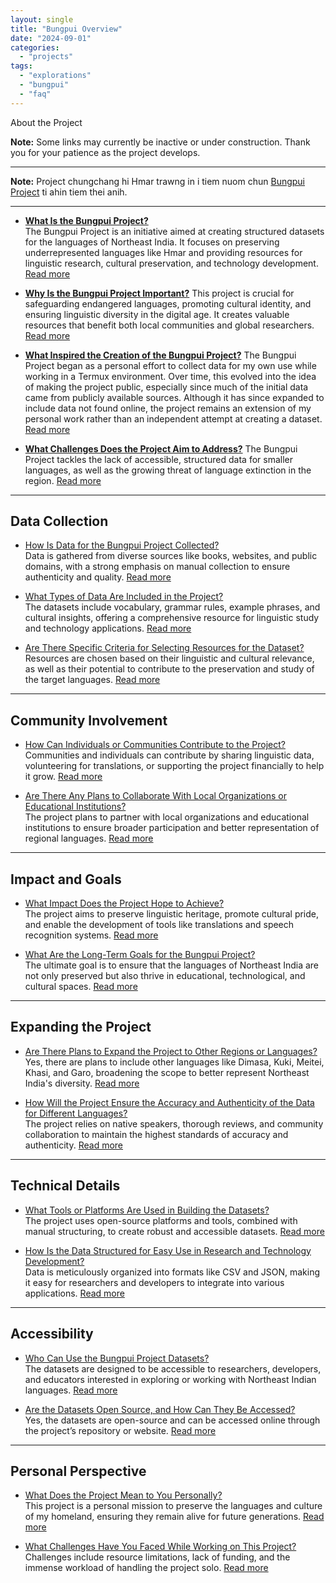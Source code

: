 ```yaml
---
layout: single
title: "Bungpui Overview"
date: "2024-09-01"
categories: 
  - "projects"
tags: 
  - "explorations"
  - "bungpui"
  - "faq"
---
```


 About the Project  

**Note:** Some links may currently be inactive or under construction. Thank you for your patience as the project develops.

---
**Note:** Project chungchang hi Hmar trawng in i tiem nuom chun [Bungpui Project](bungpui-project-hmar.html) ti ahin tiem thei anih.  

---  

- **[ What Is the Bungpui Project?](what-is-bungpui-project.html)**  
  The Bungpui Project is an initiative aimed at creating structured datasets for the languages of Northeast India. It focuses on preserving underrepresented languages like Hmar and providing resources for linguistic research, cultural preservation, and technology development. [Read more](/6277/posts/html-data/bungpui/what-is-bungpui-project.html)  

- **[Why Is the Bungpui Project Important?](why-is-the-bungpui-project-important.html)**
  This project is crucial for safeguarding endangered languages, promoting cultural identity, and ensuring linguistic diversity in the digital age. It creates valuable resources that benefit both local communities and global researchers. [Read more](why-is-the-bungpui-project-important.html)


- **[What Inspired the Creation of the Bungpui Project?](what-inspired-the-creation-of-the-bungpui-project.html)**
  The Bungpui Project began as a personal effort to collect data for my own use while working in a Termux environment. Over time, this evolved into the idea of making the project public, especially since much of the initial data came from publicly available sources. Although it has since expanded to include data not found online, the project remains an extension of my personal work rather than an independent attempt at creating a dataset. [Read more](what-inspired-the-creation-of-the-bungpui-project.html)


- **[What Challenges Does the Project Aim to Address?](what-challenges-does-the-project-aim-to-address.html)**
  The Bungpui Project tackles the lack of accessible, structured data for smaller languages, as well as the growing threat of language extinction in the region. [Read more](what-challenges-does-the-project-aim-to-address.html)  

---  

## Data Collection  

- [How Is Data for the Bungpui Project Collected?](how-is-data-for-the-bungpui-project-collected.html)  
  Data is gathered from diverse sources like books, websites, and public domains, with a strong emphasis on manual collection to ensure authenticity and quality. [Read more](how-is-data-for-the-bungpui-project-collected.html)  

- [What Types of Data Are Included in the Project?](what-types-of-data-are-included-in-the-project.html)  
  The datasets include vocabulary, grammar rules, example phrases, and cultural insights, offering a comprehensive resource for linguistic study and technology applications. [Read more](what-types-of-data-are-included-in-the-project.html)  

- [Are There Specific Criteria for Selecting Resources for the Dataset?](are-there-specific-criteria-for-selecting-resources.html)  
  Resources are chosen based on their linguistic and cultural relevance, as well as their potential to contribute to the preservation and study of the target languages. [Read more](are-there-specific-criteria-for-selecting-resources.html)  

---  

## Community Involvement  

- [How Can Individuals or Communities Contribute to the Project?](how-can-individuals-or-communities-contribute.html)  
  Communities and individuals can contribute by sharing linguistic data, volunteering for translations, or supporting the project financially to help it grow. [Read more](how-can-individuals-or-communities-contribute.html)  

- [Are There Any Plans to Collaborate With Local Organizations or Educational Institutions?](are-there-any-plans-to-collaborate.html)  
  The project plans to partner with local organizations and educational institutions to ensure broader participation and better representation of regional languages. [Read more](are-there-any-plans-to-collaborate.html)  

---  

## Impact and Goals  

- [What Impact Does the Project Hope to Achieve?](what-impact-does-the-project-hope-to-achieve.html)  
  The project aims to preserve linguistic heritage, promote cultural pride, and enable the development of tools like translations and speech recognition systems. [Read more](what-impact-does-the-project-hope-to-achieve.html)  

- [What Are the Long-Term Goals for the Bungpui Project?](what-are-the-long-term-goals.html)  
  The ultimate goal is to ensure that the languages of Northeast India are not only preserved but also thrive in educational, technological, and cultural spaces. [Read more](what-are-the-long-term-goals.html)  

---  

## Expanding the Project  

- [Are There Plans to Expand the Project to Other Regions or Languages?](are-there-plans-to-expand-the-project.html)  
  Yes, there are plans to include other languages like Dimasa, Kuki, Meitei, Khasi, and Garo, broadening the scope to better represent Northeast India's diversity. [Read more](are-there-plans-to-expand-the-project.html)  

- [How Will the Project Ensure the Accuracy and Authenticity of the Data for Different Languages?](how-will-the-project-ensure-accuracy.html)  
  The project relies on native speakers, thorough reviews, and community collaboration to maintain the highest standards of accuracy and authenticity. [Read more](how-will-the-project-ensure-accuracy.html)  

---  

## Technical Details  

- [What Tools or Platforms Are Used in Building the Datasets?](what-tools-or-platforms-are-used.html)  
  The project uses open-source platforms and tools, combined with manual structuring, to create robust and accessible datasets. [Read more](what-tools-or-platforms-are-used.html)  

- [How Is the Data Structured for Easy Use in Research and Technology Development?](how-is-the-data-structured.html)  
  Data is meticulously organized into formats like CSV and JSON, making it easy for researchers and developers to integrate into various applications. [Read more](how-is-the-data-structured.html)  

---  

## Accessibility  

- [Who Can Use the Bungpui Project Datasets?](who-can-use-the-datasets.html)  
  The datasets are designed to be accessible to researchers, developers, and educators interested in exploring or working with Northeast Indian languages. [Read more](who-can-use-the-datasets.html)  

- [Are the Datasets Open Source, and How Can They Be Accessed?](are-the-datasets-open-source.html)  
  Yes, the datasets are open-source and can be accessed online through the project’s repository or website. [Read more](are-the-datasets-open-source.html)  

---  

## Personal Perspective  

- [What Does the Project Mean to You Personally?](what-does-the-project-mean-to-you.html)  
  This project is a personal mission to preserve the languages and culture of my homeland, ensuring they remain alive for future generations. [Read more](what-does-the-project-mean-to-you.html)  

- [What Challenges Have You Faced While Working on This Project?](what-challenges-have-you-faced.html)  
  Challenges include resource limitations, lack of funding, and the immense workload of handling the project solo. [Read more](what-challenges-have-you-faced.html)